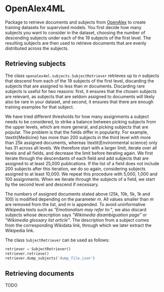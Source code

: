 # OpenAlex4ML

Package to retrieve documents and subjects from [OpenAlex](https://openalex.org/) to create training datasets for supervised models. You first decide how many subjects you want to consider in the dataset, choosing the number of descending subjects under each of the 19 subjects of the first level. The resulting subjects are then used to retrieve documents that are evenly distributed across the subjects.

## Retrieving subjects

The class `openalex4ml.subjects.SubjectRetriever` retrieves up to _n_ subjects that descend from each of the 19 subjects of the first level, discarding the subjects that are assigned to less than _m_ documents. Discarding rare subjects is useful for two reasons: first, it ensures that the chosen subjects are relevant, as subjects that are seldom assigned to documents will likely also be rare in your dataset, and second, it ensures that there are enough training examples for that subject.

We have tried different thresholds for how many assignments a subject needs to be considered, to strike a balance between picking subjects from the upper levels, which are more general, and picking subjects that are popular. The problem is that the fields differ in popularity. For example, \textit{Medicine} has more than 200 subjects in the third level with more than 25k assigned documents, whereas \textit{Environmental science} only has 31 across all levels. We therefore start with a larger limit, iterate over all levels and all fields, and decrease the limit before iterating again. We first iterate through the descendants of each field and add subjects that are assigned to at least 25,000 publications. If the list of a field does not include 200 subjects after this iteration, we do so again, considering subjects assigned to at least 10,000. We repeat this procedure with 5,000, 1,000 and 100 assignments. When we iterate through the subjects of a field, we start by the second level and descend if necessary.

The numbers of assigned documents stated above (25k, 10k, 5k, 1k and 100) is modified depending on the parameter _m_. All values smaller than _m_ are removed from the list, and _m_ is appended. To avoid uninformative Wikipedia texts such as _"Emotionalism may refer to:"_, we also discard subjects whose description says _"Wikimedia disambiguation page"_ or _"Wikimedia glossary list article"_. The description from a subject comes from the corresponding Wikidata link, through which we later extract the Wikipedia link.

The class `SubjectRetriever` can be used as follows:

```python
retriever = SubjectRetriever()
retriever.retrieve()
retriever.dump_subjects('dump_file.json')
```

## Retrieving documents

TODO